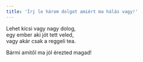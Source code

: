 ```yaml
---
title: 'Írj le három dolgot amiért ma hálás vagy!'
---
```

Lehet kicsi vagy nagy dolog,  
egy ember aki jót tett veled,  
vagy akár csak a reggeli tea.

Bármi amitől ma jól érezted magad!  